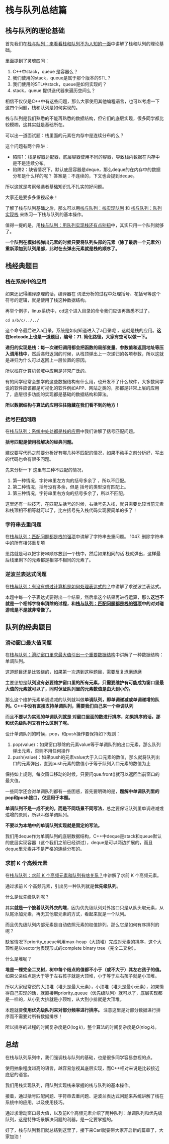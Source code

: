 
# 栈与队列总结篇

## 栈与队列的理论基础

首先我们在[栈与队列：来看看栈和队列不为人知的一面](https://programmercarl.com/栈与队列理论基础.html)中讲解了栈和队列的理论基础。

里面提到了灵魂四问：

1. C++中stack，queue 是容器么？
2. 我们使用的stack，queue是属于那个版本的STL？
3. 我们使用的STL中stack，queue是如何实现的？
4. stack，queue 提供迭代器来遍历空间么？

相信不仅仅是C++中有这些问题，那么大家使用其他编程语言，也可以考虑一下这四个问题，栈和队列是如何实现的。

栈与队列是我们熟悉的不能再熟悉的数据结构，但它们的底层实现，很多同学都比较模糊，这其实就是基础所在。

可以出一道面试题：栈里面的元素在内存中是连续分布的么？ 

这个问题有两个陷阱：

* 陷阱1：栈是容器适配器，底层容器使用不同的容器，导致栈内数据在内存中是不是连续分布。
* 陷阱2：缺省情况下，默认底层容器是deque，那么deque的在内存中的数据分布是什么样的呢？ 答案是：不连续的，下文也会提到deque。

所以这就是考察候选者基础知识扎不扎实的好问题。

大家还是要多多重视起来！

了解了栈与队列基础之后，那么可以用[栈与队列：栈实现队列](https://programmercarl.com/0232.用栈实现队列.html) 和 [栈与队列：队列实现栈](https://programmercarl.com/0225.用队列实现栈.html) 来练习一下栈与队列的基本操作。

值得一提的是，用[栈与队列：用队列实现栈还有点别扭](https://programmercarl.com/0225.用队列实现栈.html)中，其实只用一个队列就够了。

**一个队列在模拟栈弹出元素的时候只要将队列头部的元素（除了最后一个元素外） 重新添加到队列尾部，此时在去弹出元素就是栈的顺序了。** 

## 栈经典题目

### 栈在系统中的应用

如果还记得编译原理的话，编译器在 词法分析的过程中处理括号、花括号等这个符号的逻辑，就是使用了栈这种数据结构。

再举个例子，linux系统中，cd这个进入目录的命令我们应该再熟悉不过了。

```
cd a/b/c/../../
```

这个命令最后进入a目录，系统是如何知道进入了a目录呢 ，这就是栈的应用。**这在leetcode上也是一道题目，编号：71. 简化路径，大家有空可以做一下。**

**递归的实现是栈：每一次递归调用都会把函数的局部变量、参数值和返回地址等压入调用栈中**，然后递归返回的时候，从栈顶弹出上一次递归的各项参数，所以这就是递归为什么可以返回上一层位置的原因。

所以栈在计算机领域中应用是非常广泛的。 

有的同学经常会想学的这些数据结构有什么用，也开发不了什么软件，大多数同学说的软件应该都是可视化的软件例如APP、网站之类的，那都是非常上层的应用了，底层很多功能的实现都是基础的数据结构和算法。 

**所以数据结构与算法的应用往往隐藏在我们看不到的地方！**

### 括号匹配问题

在[栈与队列：系统中处处都是栈的应用](https://programmercarl.com/0020.有效的括号.html)中我们讲解了括号匹配问题。

**括号匹配是使用栈解决的经典问题。**

建议要写代码之前要分析好有哪几种不匹配的情况，如果不动手之前分析好，写出的代码也会有很多问题。 

先来分析一下 这里有三种不匹配的情况，

1. 第一种情况，字符串里左方向的括号多余了 ，所以不匹配。
2. 第二种情况，括号没有多余，但是 括号的类型没有匹配上。
3. 第三种情况，字符串里右方向的括号多余了，所以不匹配。

这里还有一些技巧，在匹配左括号的时候，右括号先入栈，就只需要比较当前元素和栈顶相不相等就可以了，比左括号先入栈代码实现要简单的多了！

### 字符串去重问题

在[栈与队列：匹配问题都是栈的强项](https://programmercarl.com/1047.删除字符串中的所有相邻重复项.html)中讲解了字符串去重问题。
1047. 删除字符串中的所有相邻重复项

思路就是可以把字符串顺序放到一个栈中，然后如果相同的话 栈就弹出，这样最后栈里剩下的元素都是相邻不相同的元素了。

### 逆波兰表达式问题 

在[栈与队列：有没有想过计算机是如何处理表达式的？](https://programmercarl.com/0150.逆波兰表达式求值.html)中讲解了求逆波兰表达式。

本题中每一个子表达式要得出一个结果，然后拿这个结果再进行运算，那么**这岂不就是一个相邻字符串消除的过程，和[栈与队列：匹配问题都是栈的强项](https://programmercarl.com/1047.删除字符串中的所有相邻重复项.html)中的对对碰游戏是不是就非常像了。** 


## 队列的经典题目 

### 滑动窗口最大值问题

在[栈与队列：滑动窗口里求最大值引出一个重要数据结构](https://programmercarl.com/0239.滑动窗口最大值.html)中讲解了一种数据结构：单调队列。

这道题目还是比较绕的，如果第一次遇到这种题目，需要反复琢磨琢磨

主要思想是**队列没有必要维护窗口里的所有元素，只需要维护有可能成为窗口里最大值的元素就可以了，同时保证队列里的元素数值是由大到小的。** 

那么这个维护元素单调递减的队列就叫做**单调队列，即单调递减或单调递增的队列。C++中没有直接支持单调队列，需要我们自己来一个单调队列**

而且**不要以为实现的单调队列就是 对窗口里面的数进行排序，如果排序的话，那和优先级队列又有什么区别了呢。**

设计单调队列的时候，pop，和push操作要保持如下规则：

1. pop(value)：如果窗口移除的元素value等于单调队列的出口元素，那么队列弹出元素，否则不用任何操作
2. push(value)：如果push的元素value大于入口元素的数值，那么就将队列出口的元素弹出，直到push元素的数值小于等于队列入口元素的数值为止 

保持如上规则，每次窗口移动的时候，只要问que.front()就可以返回当前窗口的最大值。

一些同学还会对单调队列都有一些困惑，首先要明确的是，**题解中单调队列里的pop和push接口，仅适用于本题。**

**单调队列不是一成不变的，而是不同场景不同写法**，总之要保证队列里单调递减或递增的原则，所以叫做单调队列。 

**不要以为本地中的单调队列实现就是固定的写法。**  

我们用deque作为单调队列的底层数据结构，C++中deque是stack和queue默认的底层实现容器（这个我们之前已经讲过），deque是可以两边扩展的，而且deque里元素并不是严格的连续分布的。


### 求前 K 个高频元素 

在[栈与队列：求前 K 个高频元素和队列有啥关系？](https://programmercarl.com/0347.前K个高频元素.html)中讲解了求前 K 个高频元素。

通过求前 K 个高频元素，引出另一种队列就是**优先级队列**。 

什么是优先级队列呢？ 

其实**就是一个披着队列外衣的堆**，因为优先级队列对外接口只是从队头取元素，从队尾添加元素，再无其他取元素的方式，看起来就是一个队列。

而且优先级队列内部元素是自动依照元素的权值排列。那么它是如何有序排列的呢？

缺省情况下priority_queue利用max-heap（大顶堆）完成对元素的排序，这个大顶堆是以vector为表现形式的complete binary tree（完全二叉树）。

什么是堆呢？ 

**堆是一棵完全二叉树，树中每个结点的值都不小于（或不大于）其左右孩子的值。** 如果父亲结点是大于等于左右孩子就是大顶堆，小于等于左右孩子就是小顶堆。 

所以大家经常说的大顶堆（堆头是最大元素），小顶堆（堆头是最小元素），如果懒得自己实现的话，就直接用priority_queue（优先级队列）就可以了，底层实现都是一样的，从小到大排就是小顶堆，从大到小排就是大顶堆。

本题就要**使用优先级队列来对部分频率进行排序。**  注意这里是对部分数据进行排序而不需要对所有数据排序！

所以排序的过程的时间复杂度是$O(\log k)$，整个算法的时间复杂度是$O(n\log k)$。

## 总结

在栈与队列系列中，我们强调栈与队列的基础，也是很多同学容易忽视的点。

使用抽象程度越高的语言，越容易忽视其底层实现，而C++相对来说是比较接近底层的语言。

我们用栈实现队列，用队列实现栈来掌握的栈与队列的基本操作。

接着，通过括号匹配问题、字符串去重问题、逆波兰表达式问题来系统讲解了栈在系统中的应用，以及使用技巧。

通过求滑动窗口最大值，以及前K个高频元素介绍了两种队列：单调队列和优先级队列，这是特殊场景解决问题的利器，是一定要掌握的。

好了，栈与队列我们就总结到这里了，接下来Carl就要带大家开启新的篇章了，大家加油！


